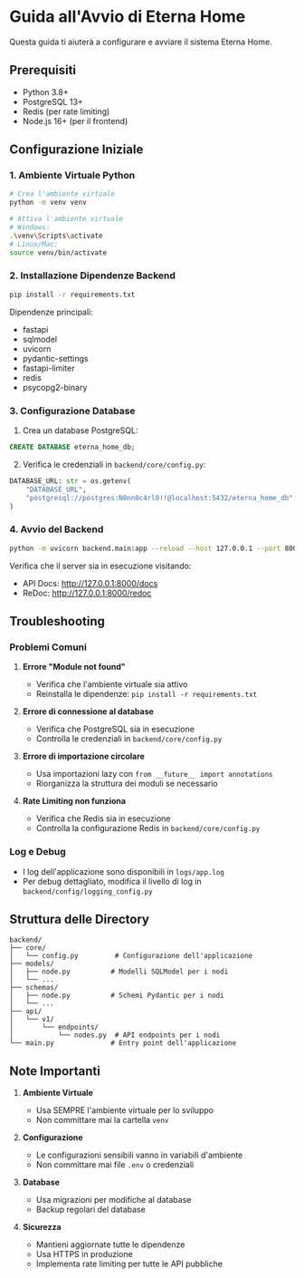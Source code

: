 # Guida all'Avvio di Eterna Home

Questa guida ti aiuterà a configurare e avviare il sistema Eterna Home.

## Prerequisiti

- Python 3.8+
- PostgreSQL 13+
- Redis (per rate limiting)
- Node.js 16+ (per il frontend)

## Configurazione Iniziale

### 1. Ambiente Virtuale Python

```bash
# Crea l'ambiente virtuale
python -m venv venv

# Attiva l'ambiente virtuale
# Windows:
.\venv\Scripts\activate
# Linux/Mac:
source venv/bin/activate
```

### 2. Installazione Dipendenze Backend

```bash
pip install -r requirements.txt
```

Dipendenze principali:
- fastapi
- sqlmodel
- uvicorn
- pydantic-settings
- fastapi-limiter
- redis
- psycopg2-binary

### 3. Configurazione Database

1. Crea un database PostgreSQL:
```sql
CREATE DATABASE eterna_home_db;
```

2. Verifica le credenziali in `backend/core/config.py`:
```python
DATABASE_URL: str = os.getenv(
    "DATABASE_URL",
    "postgresql://postgres:N0nn0c4rl0!!@localhost:5432/eterna_home_db"
)
```

### 4. Avvio del Backend

```bash
python -m uvicorn backend.main:app --reload --host 127.0.0.1 --port 8000
```

Verifica che il server sia in esecuzione visitando:
- API Docs: http://127.0.0.1:8000/docs
- ReDoc: http://127.0.0.1:8000/redoc

## Troubleshooting

### Problemi Comuni

1. **Errore "Module not found"**
   - Verifica che l'ambiente virtuale sia attivo
   - Reinstalla le dipendenze: `pip install -r requirements.txt`

2. **Errore di connessione al database**
   - Verifica che PostgreSQL sia in esecuzione
   - Controlla le credenziali in `backend/core/config.py`

3. **Errore di importazione circolare**
   - Usa importazioni lazy con `from __future__ import annotations`
   - Riorganizza la struttura dei moduli se necessario

4. **Rate Limiting non funziona**
   - Verifica che Redis sia in esecuzione
   - Controlla la configurazione Redis in `backend/core/config.py`

### Log e Debug

- I log dell'applicazione sono disponibili in `logs/app.log`
- Per debug dettagliato, modifica il livello di log in `backend/config/logging_config.py`

## Struttura delle Directory

```
backend/
├── core/
│   └── config.py         # Configurazione dell'applicazione
├── models/
│   ├── node.py          # Modelli SQLModel per i nodi
│   └── ...
├── schemas/
│   ├── node.py          # Schemi Pydantic per i nodi
│   └── ...
├── api/
│   └── v1/
│       └── endpoints/
│           └── nodes.py  # API endpoints per i nodi
└── main.py              # Entry point dell'applicazione
```

## Note Importanti

1. **Ambiente Virtuale**
   - Usa SEMPRE l'ambiente virtuale per lo sviluppo
   - Non committare mai la cartella `venv`

2. **Configurazione**
   - Le configurazioni sensibili vanno in variabili d'ambiente
   - Non committare mai file `.env` o credenziali

3. **Database**
   - Usa migrazioni per modifiche al database
   - Backup regolari del database

4. **Sicurezza**
   - Mantieni aggiornate tutte le dipendenze
   - Usa HTTPS in produzione
   - Implementa rate limiting per tutte le API pubbliche 